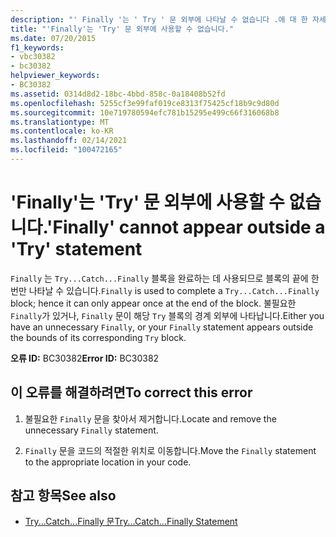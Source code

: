 ```yaml
---
description: "' Finally '는 ' Try ' 문 외부에 나타날 수 없습니다 .에 대 한 자세한 정보"
title: "'Finally'는 'Try' 문 외부에 사용할 수 없습니다."
ms.date: 07/20/2015
f1_keywords:
- vbc30382
- bc30382
helpviewer_keywords:
- BC30382
ms.assetid: 0314d8d2-18bc-4bbd-858c-0a18408b52fd
ms.openlocfilehash: 5255cf3e99faf019ce8313f75425cf18b9c9d80d
ms.sourcegitcommit: 10e719780594efc781b15295e499c66f316068b8
ms.translationtype: MT
ms.contentlocale: ko-KR
ms.lasthandoff: 02/14/2021
ms.locfileid: "100472165"
---
```

# <a name="finally-cannot-appear-outside-a-try-statement"></a><span data-ttu-id="fe275-103">'Finally'는 'Try' 문 외부에 사용할 수 없습니다.</span><span class="sxs-lookup"><span data-stu-id="fe275-103">'Finally' cannot appear outside a 'Try' statement</span></span>

<span data-ttu-id="fe275-104">`Finally` 는 `Try...Catch...Finally` 블록을 완료하는 데 사용되므로 블록의 끝에 한 번만 나타날 수 있습니다.</span><span class="sxs-lookup"><span data-stu-id="fe275-104">`Finally` is used to complete a `Try...Catch...Finally` block; hence it can only appear once at the end of the block.</span></span> <span data-ttu-id="fe275-105">불필요한 `Finally`가 있거나, `Finally` 문이 해당 `Try` 블록의 경계 외부에 나타납니다.</span><span class="sxs-lookup"><span data-stu-id="fe275-105">Either you have an unnecessary `Finally`, or your `Finally` statement appears outside the bounds of its corresponding `Try` block.</span></span>  
  
 <span data-ttu-id="fe275-106">**오류 ID:** BC30382</span><span class="sxs-lookup"><span data-stu-id="fe275-106">**Error ID:** BC30382</span></span>  
  
## <a name="to-correct-this-error"></a><span data-ttu-id="fe275-107">이 오류를 해결하려면</span><span class="sxs-lookup"><span data-stu-id="fe275-107">To correct this error</span></span>  
  
1. <span data-ttu-id="fe275-108">불필요한 `Finally` 문을 찾아서 제거합니다.</span><span class="sxs-lookup"><span data-stu-id="fe275-108">Locate and remove the unnecessary `Finally` statement.</span></span>  
  
2. <span data-ttu-id="fe275-109">`Finally` 문을 코드의 적절한 위치로 이동합니다.</span><span class="sxs-lookup"><span data-stu-id="fe275-109">Move the `Finally` statement to the appropriate location in your code.</span></span>  
  
## <a name="see-also"></a><span data-ttu-id="fe275-110">참고 항목</span><span class="sxs-lookup"><span data-stu-id="fe275-110">See also</span></span>

- [<span data-ttu-id="fe275-111">Try...Catch...Finally 문</span><span class="sxs-lookup"><span data-stu-id="fe275-111">Try...Catch...Finally Statement</span></span>](../language-reference/statements/try-catch-finally-statement.md)
